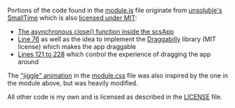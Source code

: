 Portions of the code found in the [module.js](module.js) file originate from [unsoluble's SmallTime](https://github.com/unsoluble/smalltime) which is also [licensed under MIT](https://github.com/unsoluble/smalltime/blob/main/LICENSE):
 - [The asynchronous close() function inside the scsApp](https://github.com/arcanistzed/scs/blob/277783cbc04ab2ced66f231fc68c666d1ba6e42c/scripts/module.js#L32-L55)
 - [Line 76](https://github.com/arcanistzed/scs/blob/277783cbc04ab2ced66f231fc68c666d1ba6e42c/scripts/module.js#L76) as well as the idea to implement the [Draggabilly](https://draggabilly.desandro.com) library (MIT license) which makes the app draggable
 - [Lines 121 to 228](https://github.com/arcanistzed/scs/blob/277783cbc04ab2ced66f231fc68c666d1ba6e42c/scripts/module.js#L121-L228) which control the experience of dragging the app around

The ["jiggle" animation](https://github.com/arcanistzed/scs/blob/277783cbc04ab2ced66f231fc68c666d1ba6e42c/styles/module.css#L81-L91) in the [module.css](module.css) file was also inspired by the one in the module above, but was heavily modified.

All other code is my own and is licensed as described in the [LICENSE](LICENSE) file.
